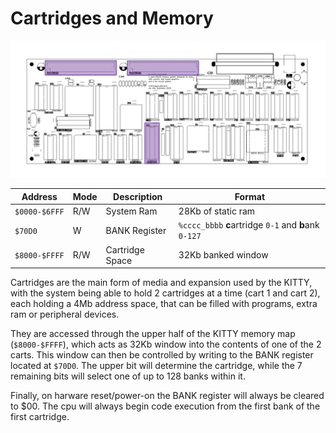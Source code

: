 # Cartridges and Memory

![](board-carts.png)

| Address | Mode |  Description   | Format     |
|---------|------|----------------|----------------------------------|
| `$0000-$6FFF`| R/W | System Ram | 28Kb of static ram |
| `$70D0` |  W   | BANK Register  | `%cccc_bbbb` **c**artridge `0-1` and **b**ank `0-127` |
| `$8000-$FFFF` | R/W | Cartridge Space | 32Kb banked window

Cartridges are the main form of media and expansion used by the KITTY, with the system being able to hold 2 cartridges at a time (cart 1 and cart 2), each holding a 4Mb address space, that can be filled with programs, extra ram or peripheral devices.

They are accessed through the upper half of the KITTY memory map (`$8000-$FFFF`), which acts as 32Kb window into the contents of one of the 2 carts. This window can then be controlled by writing to the BANK register located at `$70D0`. The upper bit will determine the cartridge, while the 7 remaining bits will select one of up to 128 banks within it.

Finally, on harware reset/power-on the BANK register will always be cleared to $00. The cpu will always begin code execution from the first bank of the first cartridge.
